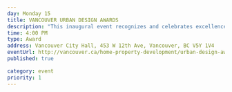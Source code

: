 ```yaml
---
day: Monday 15
title: VANCOUVER URBAN DESIGN AWARDS
description: "This inaugural event recognizes and celebrates excellence in architecture and urban design in Vancouver."
time: 4:00 PM
type: Award
address: Vancouver City Hall, 453 W 12th Ave, Vancouver, BC V5Y 1V4 
eventUrl: http://vancouver.ca/home-property-development/urban-design-awards.aspx
published: true

category: event
priority: 1
---
```

